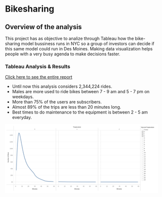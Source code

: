 # Bikesharing 

## Overview of the analysis

This project has as objective to analize through Tableau how the bike-sharing model bussiness runs in NYC so a group of investors can decide if this same model could run in Des Moines. Making data visualization helps people with a very busy agenda to make decisions faster.

### Tableau Analysis & Results 
[Click here to see the entire report](https://public.tableau.com/app/profile/eduardo.huerta/viz/NYCOCT21/FINALSTORY?publish=yes)

* Until now this analysis considers 2,344,224 rides.
* Males are more used to ride bikes between 7 - 9 am and 5 - 7 pm on weekdays. 
* More than 75% of the users are subscribers.
* Almost 89% of the trips are less than 20 minutes long.
* Best times to do maintenance to the equipment is between 2 - 5 am everyday.

<img src="Images/01.png" width="700">

